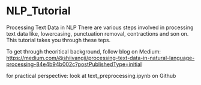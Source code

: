 # NLP_Tutorial
Processing Text Data in NLP
There are various steps involved in processing text data like, lowercasing, punctuation removal, contractions and son on. This tutorial takes you through these teps.

To get through theoritical background, follow blog on Medium: https://medium.com/@shiivangii/processing-text-data-in-natural-language-processing-84e4b94b002c?postPublishedType=initial

for practical perspective: look at text_preprocessing.ipynb on Github
